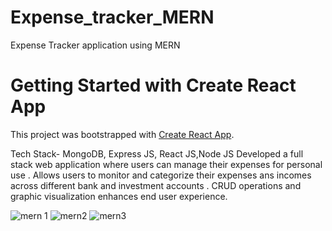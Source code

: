 # Expense_tracker_MERN
Expense Tracker application using MERN
# Getting Started with Create React App

This project was bootstrapped with [Create React App](https://github.com/facebook/create-react-app).

Tech Stack- MongoDB, Express JS, React JS,Node JS
  Developed a full stack web application where users can manage their expenses for personal use .
  Allows users to monitor and categorize their expenses ans incomes across different bank and investment accounts .
  CRUD operations and graphic visualization enhances end user experience.


![mern 1](https://github.com/Binay1510/Expense_tracker_MERN/assets/81138092/79f6a055-0baa-4ab9-b7b5-7d13faa2db45)
![mern2](https://github.com/Binay1510/Expense_tracker_MERN/assets/81138092/2f714fd4-a97d-4f81-8f36-bb32eb1f865b)
![mern3](https://github.com/Binay1510/Expense_tracker_MERN/assets/81138092/16540b17-0059-4bf7-aeb3-0011bb4afe9c)
